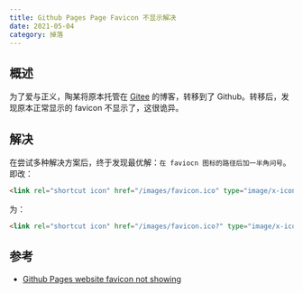 ```yaml
---
title: Github Pages Page Favicon 不显示解决
date: 2021-05-04
category: 掉落
---
```


## 概述

为了爱与正义，陶某将原本托管在 [Gitee](https://gitee.com/) 的博客，转移到了 Github。转移后，发现原本正常显示的 favicon 不显示了，这很诡异。

## 解决

在尝试多种解决方案后，终于发现最优解：`在 faviocn 图标的路径后加一半角问号`。即改：

```html
<link rel="shortcut icon" href="/images/favicon.ico" type="image/x-icon" />
```

为：

```html
<link rel="shortcut icon" href="/images/favicon.ico?" type="image/x-icon" />
```

## 参考

- [Github Pages website favicon not showing](https://stackoverflow.com/questions/46163065/github-pages-website-favicon-not-showing)
